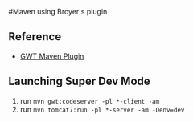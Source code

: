 #Maven using Broyer's plugin

## Reference

* [GWT Maven Plugin](https://github.com/tbroyer/gwt-maven-plugin)


## Launching Super Dev Mode

1. run `mvn gwt:codeserver -pl *-client -am`
2. run `mvn tomcat7:run -pl *-server -am -Denv=dev`